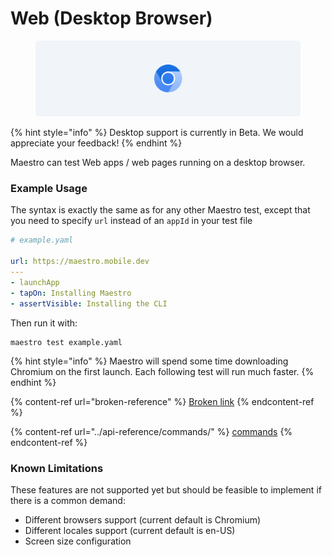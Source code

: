 # Web (Desktop Browser)

<figure><img src="../.gitbook/assets/Chromium Banner (1).png" alt=""><figcaption></figcaption></figure>

{% hint style="info" %}
Desktop support is currently in Beta. We would appreciate your feedback!
{% endhint %}

Maestro can test Web apps / web pages running on a desktop browser.

### Example Usage

The syntax is exactly the same as for any other Maestro test, except that you need to specify `url` instead of an `appId` in your test file

```yaml
# example.yaml

url: https://maestro.mobile.dev
---
- launchApp
- tapOn: Installing Maestro
- assertVisible: Installing the CLI
```

Then run it with:

```
maestro test example.yaml
```

{% hint style="info" %}
Maestro will spend some time downloading Chromium on the first launch. Each following test will run much faster.
{% endhint %}

{% content-ref url="broken-reference" %}
[Broken link](broken-reference)
{% endcontent-ref %}

{% content-ref url="../api-reference/commands/" %}
[commands](../api-reference/commands/)
{% endcontent-ref %}

### Known Limitations

These features are not supported yet but should be feasible to implement if there is a common demand:

* Different browsers support (current default is Chromium)
* Different locales support (current default is en-US)
* Screen size configuration
